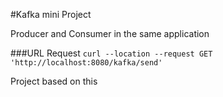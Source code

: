 #Kafka mini Project

Producer and Consumer in the same application

###URL Request
````curl --location --request GET 'http://localhost:8080/kafka/send'````

Project based on <a src="https://mmarcosab.medium.com/criando-consumer-e-produkafka-com-spring-boot-b427cc2f841d">this</a>